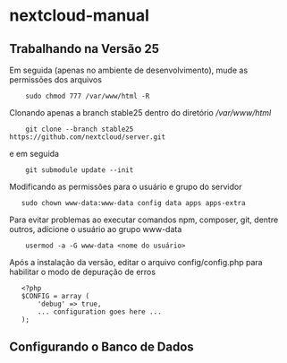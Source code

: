 # nextcloud-manual

## Trabalhando na Versão 25

Em seguida (apenas no ambiente de desenvolvimento), mude as permissões dos arquivos

        sudo chmod 777 /var/www/html -R
        
Clonando apenas a branch stable25 dentro do diretório */var/www/html*

        git clone --branch stable25 https://github.com/nextcloud/server.git

e em seguida

        git submodule update --init

Modificando as permissões para o usuário e grupo do servidor

       sudo chown www-data:www-data config data apps apps-extra

Para evitar problemas ao executar comandos npm, composer, git, dentre outros, adicione o usuário ao grupo www-data

        usermod -a -G www-data <nome do usuário>

Após a instalação da versão, editar o arquivo config/config.php para habilitar o modo de depuração de erros

       <?php
       $CONFIG = array (
           'debug' => true,
           ... configuration goes here ...
       );

## Configurando o Banco de Dados


## 
